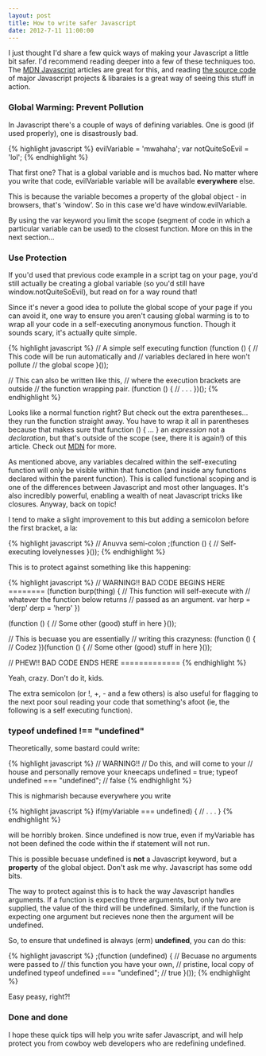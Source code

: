 ```yaml
---
layout: post
title: How to write safer Javascript
date: 2012-7-11 11:00:00
---
```


I just thought I'd share a few quick ways of making your Javascript a little bit safer. I'd recommend reading deeper into a few of these techniques too. The [MDN Javascript](https://developer.mozilla.org/en/JavaScript) articles are great for this, and reading [the source code](https://github.com/jquery/jquery) of major Javascript projects & libaraies is a great way of seeing this stuff in action.

### Global Warming: Prevent Pollution

In Javascript there's a couple of ways of defining variables. One is good (if used properly), one is disastrously bad.

{% highlight javascript %}
evilVariable = 'mwahaha';
var notQuiteSoEvil = 'lol';
{% endhighlight %}

That first one? That is a global variable and is muchos bad. No matter where you write that code, evilVariable variable will be available **everywhere** else.

This is because the variable becomes a property of the global object - in browsers, that's ‘window’. So in this case we'd have window.evilVariable.

By using the var keyword you limit the scope (segment of code in which a particular variable can be used) to the closest function. More on this in the next section...

### Use Protection

If you'd used that previous code example in a script tag on your page, you'd still actually be creating a global variable (so you'd still have window.notQuiteSoEvil), but read on for a way round that!

Since it's never a good idea to pollute the global scope of your page if you can avoid it, one way to ensure you aren't causing global warming is to to wrap all your code in a self-executing anonymous function. Though it sounds scary, it's actually quite simple.

{% highlight javascript %}
// A simple self executing function
(function () {
  // This code will be run automatically and
  // variables declared in here won't pollute
  // the global scope
}());

// This can also be written like this,
// where the execution brackets are outside
// the function wrapping pair.
(function () {
  // . . .
})();
{% endhighlight %}

Looks like a normal function right? But check out the extra parentheses... they run the function straight away. You have to wrap it all in parentheses because that makes sure that function () { ... } an <em>expression</em> not a <em>declaration</em>, but that's outside of the scope (see, there it is again!) of this article. Check out [MDN](https://developer.mozilla.org/en/JavaScript/Reference/Functions_and_function_scope/) for more.

As mentioned above, any variables decalred within the self-executing function will only be visible within that function (and inside any functions declared within the parent function). This is called functional scoping and is one of the differences between Javascript and most other languages. It's also incredibly powerful, enabling a wealth of neat Javascript tricks like closures. Anyway, back on topic!

I tend to make a slight improvement to this but adding a semicolon before the first bracket, a la:

{% highlight javascript %}
// Anuvva semi-colon
;(function () {
  // Self-executing lovelynesses
}());
{% endhighlight %}

This is to protect against something like this happening:

{% highlight javascript %}
// WARNING!! BAD CODE BEGINS HERE ========
(function burp(thing) {
  // This function will self-execute with
  // whatever the function below returns
  // passed as an argument.
  var herp = 'derp'
      derp = 'herp'
})

(function () {
  // Some other (good) stuff in here
}());

// This is becuase you are essentially
// writing this crazyness:
(function () {
  // Codez
})(function () {
  // Some other (good) stuff in here
}());

// PHEW!! BAD CODE ENDS HERE =============
{% endhighlight %}

Yeah, crazy. Don't do it, kids.

The extra semicolon (or !, +, - and a few others) is also useful for flagging to the next poor soul reading your code that something's afoot (ie, the following is a self executing function).

### typeof undefined !== "undefined"

Theoretically, some bastard could write:

{% highlight javascript %}
// WARNING!!
// Do this, and will come to your
// house and personally remove your kneecaps
undefined = true;
typeof undefined === "undefined"; // false
{% endhighlight %}

This is nighmarish because everywhere you write

{% highlight javascript %}
if(myVariable === undefined) {
  // . . .
}
{% endhighlight %}

will be horribly broken. Since undefined is now true, even if myVariable has not been defined the code within the if statement will not run.

This is possible becuase undefined is **not** a Javascript keyword, but a **property** of the global object. Don't ask me why. Javascript has some odd bits.

The way to protect against this is to hack the way Javascript handles arguments. If a function is expecting three arguments, but only two are supplied, the value of the third will be undefined. Similarly, if the function is expecting one argument but recieves none then the argument will be undefined.

So, to ensure that undefined is always (erm) **undefined**, you can do this:

{% highlight javascript %}
;(function (undefined) {
  // Becuase no arguments were passed to
  // this function you have your own,
  // pristine, local copy of undefined
  typeof undefined === "undefined"; // true
}());
{% endhighlight %}

Easy peasy, right?!

### Done and done

I hope these quick tips will help you write safer Javascript, and will help protect you from cowboy web developers who are redefining undefined.
